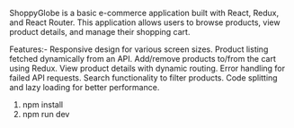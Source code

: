 ShoppyGlobe is a basic e-commerce application built with React, Redux, and React Router. This application allows users to browse products, view product details, and manage their shopping cart.

Features:-
Responsive design for various screen sizes.
Product listing fetched dynamically from an API.
Add/remove products to/from the cart using Redux.
View product details with dynamic routing.
Error handling for failed API requests.
Search functionality to filter products.
Code splitting and lazy loading for better performance.

1. npm install
2. npm run dev
